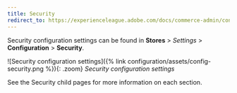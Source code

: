 ```yaml
---
title: Security
redirect_to: https://experienceleague.adobe.com/docs/commerce-admin/config/guide-overview.html
---
```


Security configuration settings can be found in **Stores** > _Settings_ > **Configuration** > **Security**.

![Security configuration settings]({% link configuration/assets/config-security.png %}){: .zoom}
*Security configuration settings*

See the Security child pages for more information on each section.
